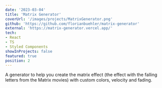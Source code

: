 ```yaml
---
date: '2023-03-04'
title: 'Matrix Generator'
coverUrl: '/images/projects/MatrixGenerator.png'
github: 'https://github.com/florianbuehler/matrix-generator'
external: 'https://matrix-generator.vercel.app/'
tech:
- React
- TS
- Styled Components
showInProjects: false
featured: true
position: 2
---
```


A generator to help you create the matrix effect (the effect with the falling letters from the Matrix movies) with custom colors, velocity and fading.


